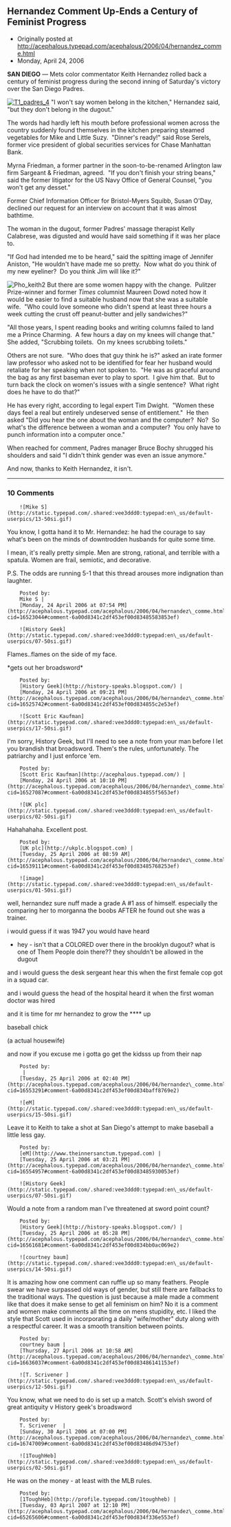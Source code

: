 ## Hernandez Comment Up-Ends a Century of Feminist Progress

 * Originally posted at http://acephalous.typepad.com/acephalous/2006/04/hernandez_comme.html
 * Monday, April 24, 2006



**SAN DIEGO** — Mets color commentator Keith Hernandez rolled back a century of feminist progress during the second inning of Saturday's victory over the San Diego Padres.  

 [![T1\_padres\_4](http://acephalous.typepad.com/photos/uncategorized/t1\_padres\_4.png "T1\_padres\_4")](http://acephalous.typepad.com/photos/uncategorized/t1\_padres\_4.png)
 "I won't say women belong in the kitchen," Hernandez said, "but they don't belong in the dugout."  

The words had hardly left his mouth before professional women across the country suddenly found themselves in the kitchen preparing steamed vegetables for Mike and Little Suzy.  "Dinner's ready!" said Rose Serels, former vice president of global securities services for Chase Manhattan Bank.  

Myrna Friedman, a former partner in the soon-to-be-renamed Arlington law firm
Sargeant & Friedman, agreed.  "If you don't finish your string beans," said the former litigator for the US Navy Office of General Counsel, "you won't get any desset."  

Former Chief Information Officer for Bristol-Myers Squibb, Susan O'Day, declined our request for an interview on account that it was almost bathtime.   

 The woman in the dugout, former Padres' massage therapist Kelly Calabrese, was digusted and would have said something if it was her place to.  

"If God had intended me to be heard," said the spitting image of Jennifer Aniston, "He wouldn't have made me so pretty.  Now what do you think of my new eyeliner?  Do you think Jim will like it?"  

![Pho\_keith2](http://acephalous.typepad.com/photos/uncategorized/pho\_keith2.png "Pho\_keith2")
But there are some women happy with the change.  Pulitzer Prize-winner and former _Times_ columnist Maureen Dowd noted how it would be easier to find a suitable husband now that she was a suitable wife.  "Who could love someone who didn't spend at least three hours a week cutting the crust off peanut-butter and jelly sandwiches?"  

"All those years, I spent reading books and writing columns failed to land me a Prince Charming.  A few hours a day on my knees will change that."  She added, "Scrubbing toilets.  On my knees scrubbing toilets."

Others are not sure.  "Who does that guy think he is?" asked an irate former law professor who asked not to be identified for fear her husband would retaliate for her speaking when not spoken to.  "He was as graceful around the bag as any first baseman ever to play to sport.  I give him that.  But to turn back the clock on women's issues with a single sentence?  What right does he have to do that?"

He has every right, according to legal expert Tim Dwight.  "Women these days feel a real but entirely undeserved sense of entitlement."  He then asked "Did you hear the one about the woman and the computer?  No?  So what's the difference between a woman and a computer?  You only have to punch information into a computer once." 

When reached for comment, Padres manager Bruce Bochy shrugged his shoulders and said "I didn't think gender was even an issue anymore."  

And now, thanks to Keith Hernandez, it isn't.    

		

* * *

### 10 Comments 

		

                
[]()

	

		![Mike S](http://static.typepad.com/.shared:vee3ddd0:typepad:en\_us/default-userpics/13-50si.gif)
	

	

		

You know, I gotta hand it to Mr. Hernandez:  he had the courage to say what's been on the minds of downtrodden husbands for quite some time.

I mean, it's really pretty simple.  Men are strong, rational, and terrible with a spatula.  Women are frail, semiotic, and decorative.

P.S. The odds are running 5-1 that this thread arouses more indignation than laughter.

	

		Posted by:
		Mike S |
		[Monday, 24 April 2006 at 07:54 PM](http://acephalous.typepad.com/acephalous/2006/04/hernandez\_comme.html?cid=16523044#comment-6a00d8341c2df453ef00d83485583853ef)

[]()

	

		![History Geek](http://static.typepad.com/.shared:vee3ddd0:typepad:en\_us/default-userpics/07-50si.gif)
	

	

		

Flames..flames on the side of my face.

\*gets out her broadsword\*

	

		Posted by:
		[History Geek](http://history-speaks.blogspot.com/) |
		[Monday, 24 April 2006 at 09:21 PM](http://acephalous.typepad.com/acephalous/2006/04/hernandez\_comme.html?cid=16525742#comment-6a00d8341c2df453ef00d834855c2e53ef)

[]()

	

		![Scott Eric Kaufman](http://static.typepad.com/.shared:vee3ddd0:typepad:en\_us/default-userpics/17-50si.gif)
	

	

		

I'm sorry, History Geek, but I'll need to see a note from your man before I let you brandish that broadsword.  Them's the rules, unfortunately.  The patriarchy and I just enforce 'em.

	

		Posted by:
		[Scott Eric Kaufman](http://acephalous.typepad.com/) |
		[Monday, 24 April 2006 at 10:10 PM](http://acephalous.typepad.com/acephalous/2006/04/hernandez\_comme.html?cid=16527087#comment-6a00d8341c2df453ef00d834855f5653ef)

[]()

	

		![UK plc](http://static.typepad.com/.shared:vee3ddd0:typepad:en\_us/default-userpics/02-50si.gif)
	

	

		

Hahahahaha. Excellent post. 

	

		Posted by:
		[UK plc](http://ukplc.blogspot.com) |
		[Tuesday, 25 April 2006 at 08:59 AM](http://acephalous.typepad.com/acephalous/2006/04/hernandez\_comme.html?cid=16539111#comment-6a00d8341c2df453ef00d83485768253ef)

[]()

	

		![image](http://static.typepad.com/.shared:vee3ddd0:typepad:en\_us/default-userpics/01-50si.gif)
	

	

		

well, hernandez sure nuff made a grade A #1 ass of himself. especially the comparing her to morganna the boobs AFTER he found out she was a trainer.

i would guess if it was 1947 you would have heard  

- hey - isn't that a COLORED over there in the brooklyn dugout? what is one of Them People doin there?? they shouldn't be allowed in the dugout

and i would guess the desk sergeant hear this when the first female cop got in a squad car.   

and i would guess the head of the hospital heard it when the first woman doctor was hired

and it is time for mr hernandez to grow the \*\*\*\* up

baseball chick  

(a actual housewife)

and now if you excuse me i gotta go get the kidsss up from their nap

	

		Posted by:
		 |
		[Tuesday, 25 April 2006 at 02:40 PM](http://acephalous.typepad.com/acephalous/2006/04/hernandez\_comme.html?cid=16553291#comment-6a00d8341c2df453ef00d834baff8769e2)

[]()

	

		![eM](http://static.typepad.com/.shared:vee3ddd0:typepad:en\_us/default-userpics/15-50si.gif)
	

	

		

Leave it to Keith to take a shot at San Diego's attempt to make baseball a little less gay.

	

		Posted by:
		[eM](http://www.theinnersanctum.typepad.com) |
		[Tuesday, 25 April 2006 at 03:21 PM](http://acephalous.typepad.com/acephalous/2006/04/hernandez\_comme.html?cid=16554957#comment-6a00d8341c2df453ef00d83485930053ef)

[]()

	

		![History Geek](http://static.typepad.com/.shared:vee3ddd0:typepad:en\_us/default-userpics/07-50si.gif)
	

	

		

Would a note from a random man I've threatened at sword point count?  

	

		Posted by:
		[History Geek](http://history-speaks.blogspot.com/) |
		[Tuesday, 25 April 2006 at 05:28 PM](http://acephalous.typepad.com/acephalous/2006/04/hernandez\_comme.html?cid=16561681#comment-6a00d8341c2df453ef00d834bb0ac069e2)

[]()

	

		![courtney baum](http://static.typepad.com/.shared:vee3ddd0:typepad:en\_us/default-userpics/14-50si.gif)
	

	

		

It is amazing how one comment can ruffle up so many feathers. People swear we have surpassed old ways of gender, but still there are fallbacks to the traditional ways. The question is just because a male made a comment like that does it make sense to get all feminism on him? No it is a comment and women make comments all the time on mens stupidity, etc. I liked the style that Scott used in incorporating a daily "wife/mother" duty along with a respectful career. It was a smooth transition between points.

	

		Posted by:
		courtney baum |
		[Thursday, 27 April 2006 at 10:58 AM](http://acephalous.typepad.com/acephalous/2006/04/hernandez\_comme.html?cid=16636037#comment-6a00d8341c2df453ef00d83486141153ef)

[]()

	

		![T. Scrivener ](http://static.typepad.com/.shared:vee3ddd0:typepad:en\_us/default-userpics/12-50si.gif)
	

	

		

You know, what we need to do is set up a match. Scott's elvish sword of great antiquity v History geek's broadsword 

	

		Posted by:
		T. Scrivener  |
		[Sunday, 30 April 2006 at 07:00 PM](http://acephalous.typepad.com/acephalous/2006/04/hernandez\_comme.html?cid=16747009#comment-6a00d8341c2df453ef00d83486d94753ef)

[]()

	

		![1ToughHeb](http://static.typepad.com/.shared:vee3ddd0:typepad:en\_us/default-userpics/02-50si.gif)
	

	

		

He was on the money - at least with the MLB rules.

	

		Posted by:
		[1ToughHeb](http://profile.typepad.com/1toughheb) |
		[Tuesday, 03 April 2007 at 12:10 PM](http://acephalous.typepad.com/acephalous/2006/04/hernandez\_comme.html?cid=65265606#comment-6a00d8341c2df453ef00d834f336e553ef)

		

        
